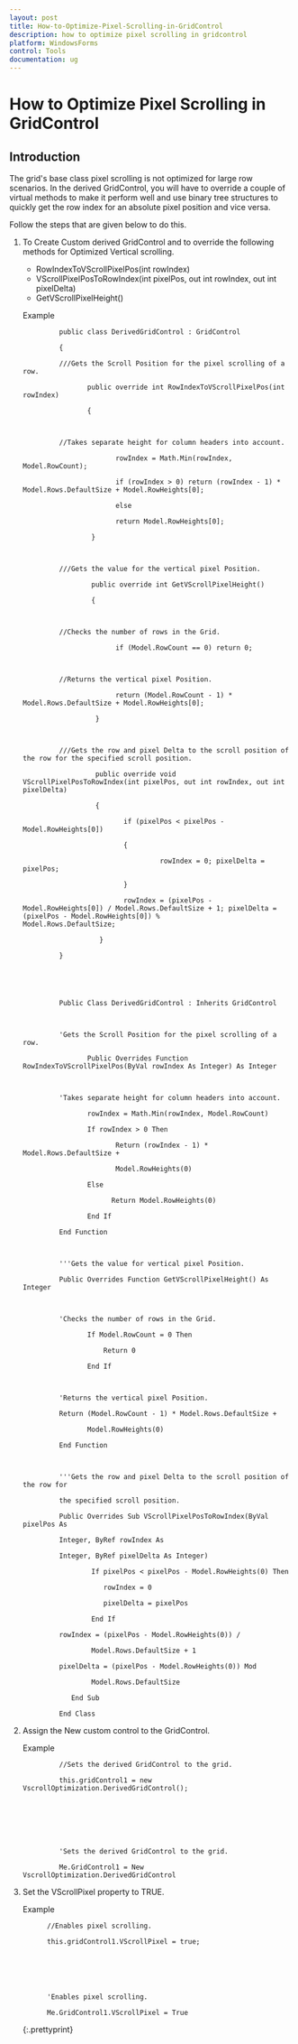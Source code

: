 ```yaml
---
layout: post
title: How-to-Optimize-Pixel-Scrolling-in-GridControl
description: how to optimize pixel scrolling in gridcontrol
platform: WindowsForms
control: Tools
documentation: ug
---
```


# How to Optimize Pixel Scrolling in GridControl

## Introduction

The grid's base class pixel scrolling is not optimized for large row scenarios. In the derived GridControl, you will have to override a couple of virtual methods to make it perform well and use binary tree structures to quickly get the row index for an absolute pixel position and vice versa.

Follow the steps that are given below to do this.

1. To Create Custom derived GridControl and to override the following methods for Optimized Vertical scrolling.
   * RowIndexToVScrollPixelPos(int rowIndex)
   * VScrollPixelPosToRowIndex(int pixelPos, out int rowIndex, out int pixelDelta)
   * GetVScrollPixelHeight()

   Example





				public class DerivedGridControl : GridControl 

				{

				///Gets the Scroll Position for the pixel scrolling of a row. 

					   public override int RowIndexToVScrollPixelPos(int rowIndex) 

					   { 



				//Takes separate height for column headers into account. 

							  rowIndex = Math.Min(rowIndex, Model.RowCount); 

							  if (rowIndex > 0) return (rowIndex - 1) * Model.Rows.DefaultSize + Model.RowHeights[0]; 

							  else 

							  return Model.RowHeights[0]; 

						}



				///Gets the value for the vertical pixel Position. 

						public override int GetVScrollPixelHeight() 

						{ 



				//Checks the number of rows in the Grid.

							  if (Model.RowCount == 0) return 0; 



				//Returns the vertical pixel Position. 

							  return (Model.RowCount - 1) * Model.Rows.DefaultSize + Model.RowHeights[0]; 

						 }



				///Gets the row and pixel Delta to the scroll position of the row for the specified scroll position. 

						 public override void VScrollPixelPosToRowIndex(int pixelPos, out int rowIndex, out int pixelDelta) 

						 { 

								if (pixelPos < pixelPos - Model.RowHeights[0]) 

								{ 

										 rowIndex = 0; pixelDelta = pixelPos; 

								} 

								rowIndex = (pixelPos - Model.RowHeights[0]) / Model.Rows.DefaultSize + 1; pixelDelta = (pixelPos - Model.RowHeights[0]) %                 Model.Rows.DefaultSize; 

						  } 

				}

				



				Public Class DerivedGridControl : Inherits GridControl



				'Gets the Scroll Position for the pixel scrolling of a row.

					   Public Overrides Function RowIndexToVScrollPixelPos(ByVal rowIndex As Integer) As Integer



				'Takes separate height for column headers into account.

					   rowIndex = Math.Min(rowIndex, Model.RowCount)

					   If rowIndex > 0 Then

							  Return (rowIndex - 1) * Model.Rows.DefaultSize + 

							  Model.RowHeights(0)

					   Else

							 Return Model.RowHeights(0)

					   End If

				End Function



				'''Gets the value for vertical pixel Position.

				Public Overrides Function GetVScrollPixelHeight() As Integer



				'Checks the number of rows in the Grid.

					   If Model.RowCount = 0 Then

						   Return 0

					   End If



				'Returns the vertical pixel Position.

				Return (Model.RowCount - 1) * Model.Rows.DefaultSize + 

					   Model.RowHeights(0)

				End Function



				'''Gets the row and pixel Delta to the scroll position of the row for 

				the specified scroll position.

				Public Overrides Sub VScrollPixelPosToRowIndex(ByVal pixelPos As 

				Integer, ByRef rowIndex As 

				Integer, ByRef pixelDelta As Integer)

						If pixelPos < pixelPos - Model.RowHeights(0) Then

						   rowIndex = 0

						   pixelDelta = pixelPos

						End If

				rowIndex = (pixelPos - Model.RowHeights(0)) / 

						Model.Rows.DefaultSize + 1

				pixelDelta = (pixelPos - Model.RowHeights(0)) Mod 

						Model.Rows.DefaultSize

				   End Sub

				End Class



2. Assign the New custom control to the GridControl.

   Example




				//Sets the derived GridControl to the grid.

				this.gridControl1 = new VscrollOptimization.DerivedGridControl();



				



				'Sets the derived GridControl to the grid.

				Me.GridControl1 = New VscrollOptimization.DerivedGridControl



3. Set the VScrollPixel property to TRUE.

   Example




			 //Enables pixel scrolling.

			 this.gridControl1.VScrollPixel = true;



			


			 'Enables pixel scrolling.
 
			 Me.GridControl1.VScrollPixel = True


   {:.prettyprint}
